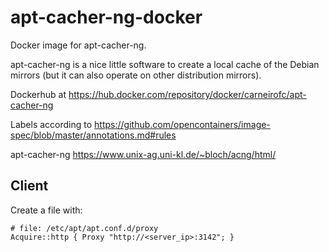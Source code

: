 # apt-cacher-ng-docker
Docker image for apt-cacher-ng.

apt-cacher-ng is a nice little software to create a local cache of the Debian mirrors (but it can also operate on other distribution mirrors). 

Dockerhub at https://hub.docker.com/repository/docker/carneirofc/apt-cacher-ng

Labels according to https://github.com/opencontainers/image-spec/blob/master/annotations.md#rules

apt-cacher-ng https://www.unix-ag.uni-kl.de/~bloch/acng/html/

## Client
Create a file with:
```
# file: /etc/apt/apt.conf.d/proxy
Acquire::http { Proxy "http://<server_ip>:3142"; }

```
